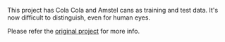 This project has Cola Cola and Amstel cans as training and test data. It's now difficult to distinguish, even for human eyes.

Please refer the [original project](https://github.com/AITestingNL/zwerfafval) for more info.
